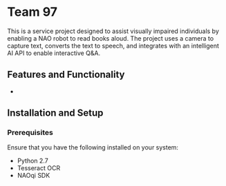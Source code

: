 # Team 97

This is a service project designed to assist visually impaired individuals by enabling a NAO robot to read books aloud. The project uses a camera to capture text, converts the text to speech, and integrates with an intelligent AI API to enable interactive Q&A.

## Features and Functionality

- 



## Installation and Setup


### Prerequisites

Ensure that you have the following installed on your system:
- Python 2.7
- Tesseract OCR
- NAOqi SDK


